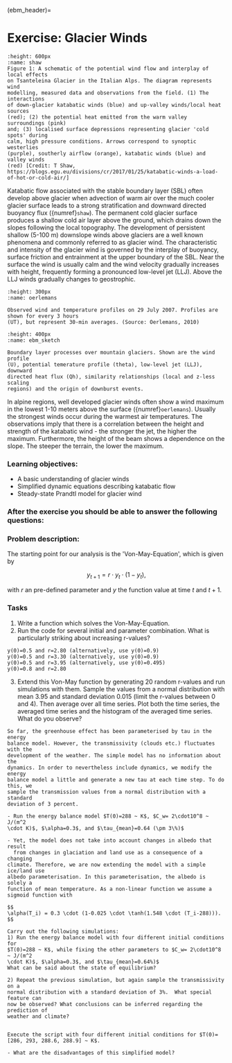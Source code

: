 (ebm_header)=
# Exercise: Glacier Winds  

 ```{figure} ./pics/katabatic_shaw.png
:height: 600px
:name: shaw
Figure 1: A schematic of the potential wind flow and interplay of local effects
on Tsanteleina Glacier in the Italian Alps. The diagram represents wind
modelling, measured data and observations from the field. (1) The interactions
of down-glacier katabatic winds (blue) and up-valley winds/local heat sources
(red); (2) the potential heat emitted from the warm valley surroundings (pink)
and; (3) localised surface depressions representing glacier 'cold spots' during
calm, high pressure conditions. Arrows correspond to synoptic westerlies
(purple), southerly airflow (orange), katabatic winds (blue) and valley winds
(red) [Credit: T Shaw, https://blogs.egu.eu/divisions/cr/2017/01/25/katabatic-winds-a-load-of-hot-or-cold-air/] 
```

Katabatic flow associated with the stable boundary layer (SBL)
often develop above glacier when advection of warm air over the much cooler glacier
surface leads to a strong stratification and downward directed buoyancy flux ({numref}`shaw`).
The permanent cold glacier surface produces a shallow cold air layer above the
ground, which drains down the slopes following the local topography. The
development of persistent shallow (5-100 m) downslope winds above glaciers are
a well known phenomena and commonly referred to as glacier wind. The
characteristic and intensity of the glacier wind is governed by the interplay
of buoyancy, surface friction and entrainment at the upper boundary of the SBL.
Near the surface the wind is usually calm and the wind velocity gradually
increases with height, frequently forming a pronounced low-level jet (LLJ).
Above the LLJ winds gradually changes to geostrophic.

 ```{figure} ./pics/glacier_wind_oerlemans.png
:height: 300px
:name: oerlemans

Observed wind and temperature profiles on 29 July 2007. Profiles are shown for every 3 hours
(UT), but represent 30-min averages. (Source: Oerlemans, 2010)
```


 ```{figure} ./pics/SBL_schematic.png
:height: 400px
:name: ebm_sketch

Boundary layer processes over mountain glaciers. Shown are the wind profile
(U), potential temerature profile (theta), low-level jet (LLJ), downward
directed heat flux (Qh), similarity relationships (local and z-less scaling
regions) and the origin of downburst events.
```
In alpine regions, well developed glacier winds often show a wind maximum in
the lowest 1-10 meters above the surface ({numref}`oerlemans`). Usually the
strongest winds occur during the warmest air temperatures. The observations
imply that there is a correlation between the height and strength of the
katabatic wind - the stronger the jet, the higher the maximum.
Furthermore, the height of the beam shows a dependence on the slope. The
steeper the terrain, the lower the maximum.



### Learning objectives:
* A basic understanding of glacier winds
* Simplified dynamic equations describing katabatic flow
* Steady-state Prandtl model for glacier wind 

### After the exercise you should be able to answer the following questions:

### Problem description:
The starting point for our analysis is the 'Von-May-Equation', which is given by

$$
y_{t+1} = r \cdot y_{t} \cdot (1-y_{t}),
$$

with $r$ an pre-defined parameter and $y$ the function value at time $t$ and $t+1$. 

### Tasks 
1. Write a function which solves the Von-May-Equation.
2. Run the code for several initial and parameter combination. What is particularly striking about increasing r-values?
```
y(0)=0.5 and r=2.80 (alternatively, use y(0)=0.9) 
y(0)=0.5 and r=3.30 (alternatively, use y(0)=0.9) 
y(0)=0.5 and r=3.95 (alternatively, use y(0)=0.495) 
y(0)=0.8 and r=2.80 
```

3. Extend this Von-May function by generating 20 random r-values and run
   simulations with them. Sample the values from a normal distribution with
mean 3.95 and standard deviation 0.015 (limit the r-values between 0 and 4). Then average over all time series. Plot
both the time series, the averaged time series and the histogram of the
averaged time series. What do you observe?



```{admonition} Revisit the EBM-Model
So far, the greenhouse effect has been parameterised by tau in the energy
balance model. However, the transmissivity (clouds etc.) fluctuates with the
development of the weather. The simple model has no information about the
dynamics. In order to nevertheless include dynamics, we modify the energy
balance model a little and generate a new tau at each time step. To do this, we
sample the transmission values from a normal distribution with a standard
deviation of 3 percent. 

- Run the energy balance model $T(0)=288 ~ K$, $C_w= 2\cdot10^8 ~ J/(m^2
\cdot K)$, $\alpha=0.3$, and $\tau_{mean}=0.64 (\pm 3\%)$

- Yet, the model does not take into account changes in albedo that result
  from changes in glaciation and land use as a consequence of a changing
climate. Therefore, we are now extending the model with a simple ice/land use
albedo parameterisation. In this parameterisation, the albedo is solely a
function of mean temperature. As a non-linear function we assume a sigmoid function with 

$$
\alpha(T_i) = 0.3 \cdot (1-0.025 \cdot \tanh(1.548 \cdot (T_i-288))).
$$

Carry out the following simulations:
1) Run the energy balance model with four different initial conditions for
$T(0)=288 ~ K$, while fixing the other parameters to $C_w= 2\cdot10^8 ~ J/(m^2
\cdot K)$, $\alpha=0.3$, and $\tau_{mean}=0.64%)$
What can be said about the state of equilibrium?

2) Repeat the previous simulation, but again sample the transmissivity on a
normal distribution with a standard deviation of 3%.  What special feature can
now be observed? What conclusions can be inferred regarding the prediction of
weather and climate?


Execute the script with four different initial conditions for $T(0)= [286, 293, 288.6, 288.9] ~ K$. 

- What are the disadvantages of this simplified model?

```



